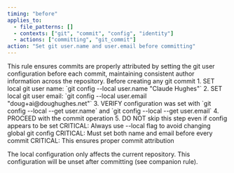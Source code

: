 ```yaml
---
timing: "before"
applies_to:
  - file_patterns: []
  - contexts: ["git", "commit", "config", "identity"]
  - actions: ["committing", "git_commit"]
action: "Set git user.name and user.email before committing"
---
```


<purpose>
This rule ensures commits are properly attributed by setting the git user configuration before each commit, maintaining consistent author information across the repository.
</purpose>

<condition>
Before creating any git commit
</condition>

<instructions>
1. SET local git user name: `git config --local user.name "Claude Hughes"`
2. SET local git user email: `git config --local user.email "doug+ai@doughughes.net"`
3. VERIFY configuration was set with `git config --local --get user.name` and `git config --local --get user.email`
4. PROCEED with the commit operation
5. DO NOT skip this step even if config appears to be set
</instructions>

<detail>
CRITICAL: Always use --local flag to avoid changing global git config
CRITICAL: Must set both name and email before every commit
CRITICAL: This ensures proper commit attribution

The local configuration only affects the current repository.
This configuration will be unset after committing (see companion rule).
</detail>